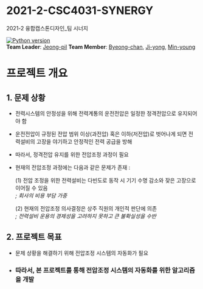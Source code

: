 # 2021-2-CSC4031-SYNERGY
2021-2 융합캡스톤디자인_팀 시너지

[![Python version](https://img.shields.io/badge/python-3.8.0-brightgreen.svg)](https://www.python.org)   
**Team Leader**: [Jeong-pil](https://github.com/jeong-pil)
**Team Member**: [Byeong-chan](https://github.com/oxox97), [Ji-yong](https://github.com/moonjiyong), [Min-young](https://github.com/Son0930)

# 프로젝트 개요
## 1. 문제 상황
- 전력시스템의 안정성을 위해 전력계통의 운전전압은 일정한 정격전압으로 유지되어야 함
- 운전전압이 규정된 전압 범위 이상(과전압) 혹은 이하(저전압)로 벗어나게 되면 전력설비의 고장을 야기하고 안정적인 전력 공급을 방해
- 따라서, 정격전압 유지를 위한 전압조정 과정이 필요
- 현재의 전압조정 과정에는 다음과 같은 문제가 존재 :  

    (1) 전압 조정을 위한 전력설비는 다빈도로 동작 시 기기 수명 감소와 잦은 고장으로 이어질 수 있음   
          *; 회사의 비용 부담 가중*    
    
    (2) 현재의 전압조정 의사결정은 상주 직원의 개인적 판단에 의존       
          *; 전력설비 운용의 경제성을 고려하지 못하고 큰 불확실성을 수반*    
    

## 2. 프로젝트 목표
- 문제 상황을 해결하기 위해 전압조정 시스템의 자동화가 필요
- ### 따라서, 본 프로젝트를 통해 전압조정 시스템의 자동화를 위한 알고리즘을 개발
